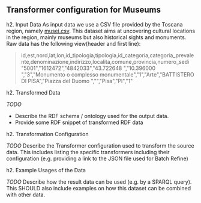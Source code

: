 Transformer configuration for Museums
-------------------------------------

h2. Input Data
As input data we use a CSV file provided by the Toscana region, namely [musei.csv](http://mappe.regione.toscana.it/db-webgis/musei/example_postgis.jsp?format=csv). This dataset aims at uncovering cultural locations in the region, mainly museums but also historical sights and monuments. Raw data has the following view(header and first line):
>id,est,nord,lat,lon,id_tipologia,tipologia,id_categoria,categoria_prevalente,denominazione,indirizzo,localita,comune,provincia,numero_sedi
>"5001","1612472","4842033","43.722648  ","10.396000  ","3","Monumento o complesso monumentale","1","Arte","BATTISTERO DI PISA","Piazza del Duomo ","","Pisa","PI","1"



h2. Transformed Data

*TODO*
* Describe the RDF schema / ontology used for the output data.
* Provide some RDF snippet of transformed RDF data

h2. Transformation Configuration

*TODO* Describe the Transformer configuration used to transform the source data. This includes listing the specific transformers including their configuration (e.g. providing a link to the JSON file used for Batch Refine)

h2. Example Usages of the Data

*TODO* Describe how the result data can be used (e.g. by a SPARQL query). This SHOULD also include examples on how this dataset can be combined with other data.
